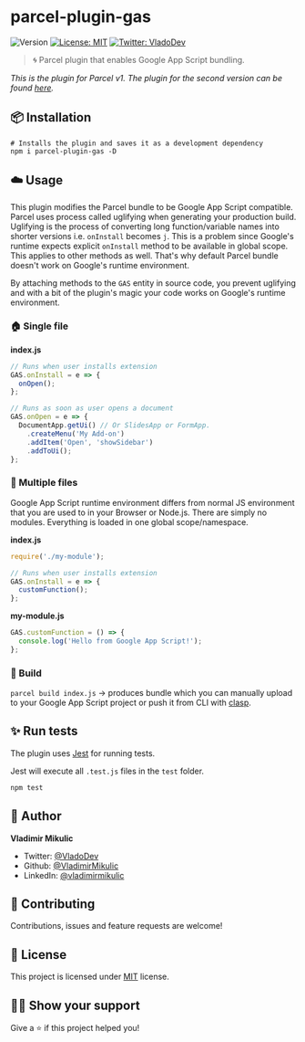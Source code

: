 # parcel-plugin-gas

![Version](https://img.shields.io/npm/v/parcel-plugin-gas)
[![License: MIT](https://img.shields.io/badge/License-MIT-yellow.svg)](#)
[![Twitter: VladoDev](https://img.shields.io/twitter/follow/VladoDev.svg?style=social)](https://twitter.com/VladoDev)

> 🌀 Parcel plugin that enables Google App Script bundling.

_This is the plugin for Parcel v1. The plugin for the second version can be found [here](https://github.com/VladimirMikulic/parcel-optimizer-gas)._

## :package: Installation

```shell
# Installs the plugin and saves it as a development dependency
npm i parcel-plugin-gas -D
```

## :cloud: Usage

This plugin modifies the Parcel bundle to be Google App Script compatible.
Parcel uses process called uglifying when generating your production build.
Uglifying is the process of converting long function/variable names into shorter versions
i.e. `onInstall` becomes `j`. This is a problem since Google's runtime expects explicit
`onInstall` method to be available in global scope. This applies to other methods as well.
That's why default Parcel bundle doesn't work on Google's runtime environment.

By attaching methods to the `GAS` entity in source code, you prevent uglifying and with a bit of the plugin's magic your code works on Google's runtime environment.

### 🏠 Single file

**index.js**

```js
// Runs when user installs extension
GAS.onInstall = e => {
  onOpen();
};

// Runs as soon as user opens a document
GAS.onOpen = e => {
  DocumentApp.getUi() // Or SlidesApp or FormApp.
    .createMenu('My Add-on')
    .addItem('Open', 'showSidebar')
    .addToUi();
};
```

### 💫 Multiple files

Google App Script runtime environment differs from normal JS environment that you are
used to in your Browser or Node.js. There are simply no modules. Everything is loaded in one
global scope/namespace.

**index.js**

```js
require('./my-module');

// Runs when user installs extension
GAS.onInstall = e => {
  customFunction();
};
```

**my-module.js**

```js
GAS.customFunction = () => {
  console.log('Hello from Google App Script!');
};
```

### 🚀 Build

`parcel build index.js` -> produces bundle which you can manually upload to your Google App Script project or push it from CLI with [clasp](https://developers.google.com/apps-script/guides/clasp).

## :sparkles: Run tests

The plugin uses [Jest](https://jestjs.io/) for running tests.

Jest will execute all `.test.js` files in the `test` folder.

```sh
npm test
```

## :man: Author

**Vladimir Mikulic**

- Twitter: [@VladoDev](https://twitter.com/VladoDev)
- Github: [@VladimirMikulic](https://github.com/VladimirMikulic)
- LinkedIn: [@vladimirmikulic](https://www.linkedin.com/in/vladimir-mikulic/)

## :handshake: Contributing

Contributions, issues and feature requests are welcome!

## :pencil: License

This project is licensed under [MIT](https://opensource.org/licenses/MIT) license.

## :man_astronaut: Show your support

Give a ⭐️ if this project helped you!
